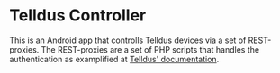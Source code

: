 # Telldus Controller

This is an Android app that controlls Telldus devices via a set of REST-proxies. The REST-proxies
are a set of PHP scripts that handles the authentication as examplified at
[Telldus' documentation](https://api.telldus.com).